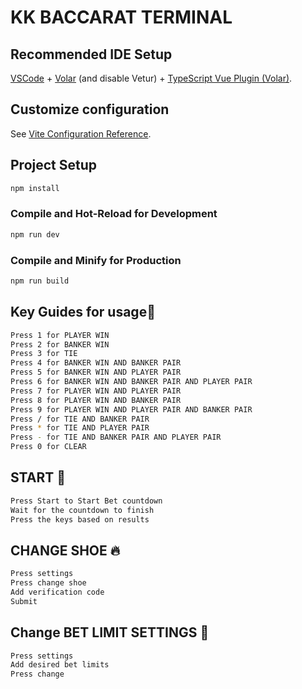 # KK BACCARAT TERMINAL

## Recommended IDE Setup

[VSCode](https://code.visualstudio.com/) + [Volar](https://marketplace.visualstudio.com/items?itemName=Vue.volar) (and disable Vetur) + [TypeScript Vue Plugin (Volar)](https://marketplace.visualstudio.com/items?itemName=Vue.vscode-typescript-vue-plugin).

## Customize configuration

See [Vite Configuration Reference](https://vitejs.dev/config/).

## Project Setup

```sh
npm install
```

### Compile and Hot-Reload for Development

```sh
npm run dev
```

### Compile and Minify for Production

```sh
npm run build
```

## Key Guides for usage📌

```bash
Press 1 for PLAYER WIN
Press 2 for BANKER WIN
Press 3 for TIE
Press 4 for BANKER WIN AND BANKER PAIR
Press 5 for BANKER WIN AND PLAYER PAIR
Press 6 for BANKER WIN AND BANKER PAIR AND PLAYER PAIR
Press 7 for PLAYER WIN AND PLAYER PAIR
Press 8 for PLAYER WIN AND BANKER PAIR
Press 9 for PLAYER WIN AND PLAYER PAIR AND BANKER PAIR
Press / for TIE AND BANKER PAIR
Press * for TIE AND PLAYER PAIR
Press - for TIE AND BANKER PAIR AND PLAYER PAIR
Press 0 for CLEAR
```

## START 🚀

```sh
Press Start to Start Bet countdown
Wait for the countdown to finish
Press the keys based on results
```

## CHANGE SHOE 🔥

```sh
Press settings
Press change shoe
Add verification code
Submit
```

## Change BET LIMIT SETTINGS 🔨

```sh
Press settings
Add desired bet limits
Press change
```
